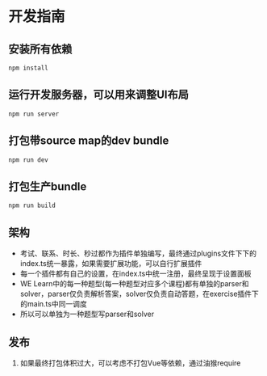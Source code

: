 # 开发指南
## 安装所有依赖
```
npm install
```

## 运行开发服务器，可以用来调整UI布局
```
npm run server
```

## 打包带source map的dev bundle
```
npm run dev
```

## 打包生产bundle
```
npm run build
```

## 架构
  - 考试、联系、时长、秒过都作为插件单独编写，最终通过plugins文件下下的index.ts统一暴露，如果需要扩展功能，可以自行扩展插件
  - 每一个插件都有自己的设置，在index.ts中统一注册，最终呈现于设置面板
  - WE Learn中的每一种题型(每一种题型对应多个课程)都有单独的parser和solver，parser仅负责解析答案，solver仅负责自动答题，在exercise插件下的main.ts中同一调度
  - 所以可以单独为一种题型写parser和solver

## 发布
1. 如果最终打包体积过大，可以考虑不打包Vue等依赖，通过油猴require